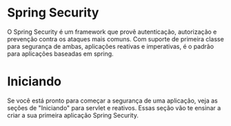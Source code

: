 # Spring Security

O Spring Security é um framework que provê autenticação, autorização e prevenção contra os ataques mais comuns. Com suporte de primeira classe para segurança de ambas, aplicações reativas e imperativas, é o padrão para aplicações baseadas em spring.

# Iniciando

Se você está pronto para começar a segurança de uma aplicação, veja as seções de "Iniciando" para servlet e reativos. Essas seção vão te ensinar a criar a sua primeira aplicação Spring Security.